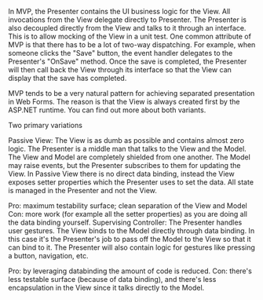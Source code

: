 In MVP, the Presenter contains the UI business logic for the View. All invocations from the View delegate directly to Presenter. The Presenter is also decoupled directly from the View and talks to it through an interface. This is to allow mocking of the View in a unit test. One common attribute of MVP is that there has to be a lot of two-way dispatching. For example, when someone clicks the "Save" button, the event handler delegates to the Presenter's "OnSave" method. Once the save is completed, the Presenter will then call back the View through its interface so that the View can display that the save has completed.

MVP tends to be a very natural pattern for achieving separated presentation in Web Forms. The reason is that the View is always created first by the ASP.NET runtime. You can find out more about both variants.

Two primary variations

Passive View: The View is as dumb as possible and contains almost zero logic. The Presenter is a middle man that talks to the View and the Model. The View and Model are completely shielded from one another. The Model may raise events, but the Presenter subscribes to them for updating the View. In Passive View there is no direct data binding, instead the View exposes setter properties which the Presenter uses to set the data. All state is managed in the Presenter and not the View.

Pro: maximum testability surface; clean separation of the View and Model
Con: more work (for example all the setter properties) as you are doing all the data binding yourself.
Supervising Controller: The Presenter handles user gestures. The View binds to the Model directly through data binding. In this case it's the Presenter's job to pass off the Model to the View so that it can bind to it. The Presenter will also contain logic for gestures like pressing a button, navigation, etc.

Pro: by leveraging databinding the amount of code is reduced.
Con: there's less testable surface (because of data binding), and there's less encapsulation in the View since it talks directly to the Model.
